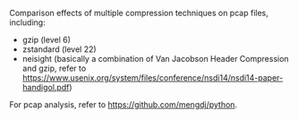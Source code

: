 Comparison effects of multiple compression techniques on pcap files, including:
* gzip (level 6)
* zstandard (level 22)
* neisight (basically a combination of Van Jacobson Header Compression and gzip, refer to https://www.usenix.org/system/files/conference/nsdi14/nsdi14-paper-handigol.pdf)

For pcap analysis, refer to https://github.com/mengdj/python.